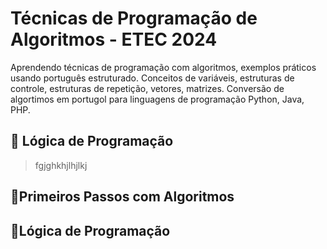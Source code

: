 # Técnicas de Programação de Algoritmos - ETEC 2024
Aprendendo técnicas de programação com algoritmos, exemplos práticos usando português estruturado. Conceitos de variáveis, estruturas de controle, estruturas de repetição, vetores, matrizes. Conversão de algortimos em portugol para linguagens de programação Python, Java, PHP.

## 📌 Lógica de Programação
> fgjghkhjlhjlkj


## 📌Primeiros Passos com Algoritmos


## 📌Lógica de Programação
